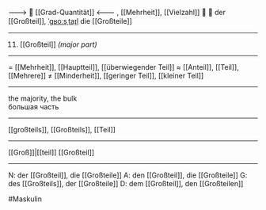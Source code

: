 ---> 🧮 [[Grad-Quantität]] <---
, [[Mehrheit]], [[Vielzahl]]
💯 🔵 der [[Großteil]], [ˈɡʁoːsˌtaɪ̯l](https://youglish.com/pronounce/Großteil/german)
die [[Großteile]]

---
11) [[Großteil]] *(major part)*

---
= [[Mehrheit]], [[Hauptteil]], [[überwiegender Teil]]
≈ [[Anteil]], [[Teil]], [[Mehrere]]
≠ [[Minderheit]], [[geringer Teil]], [[kleiner Teil]]

---
the majority, the bulk  
большая часть

---
[[großteils]], [[Großteils]], [[Teil]]

---
[[Groß]]|[[teil]]
[[Großteil]]


---
N: der [[Großteil]], die [[Großteile]]
A: den [[Großteil]], die [[Großteile]]
G: des [[Großteils]], der [[Großteile]]
D: dem [[Großteil]], den [[Großteilen]]


#Maskulin 